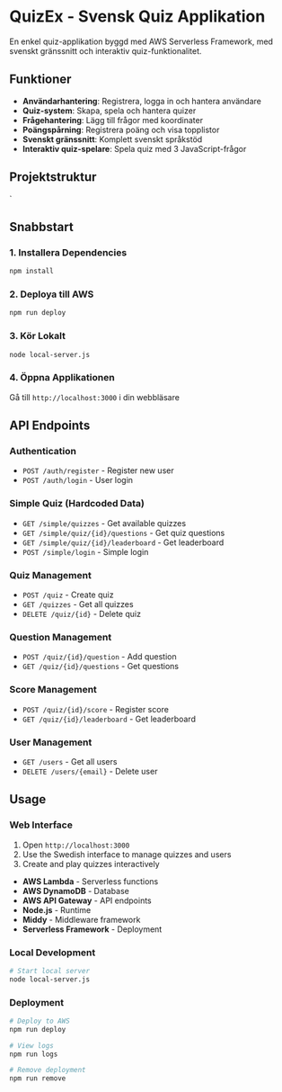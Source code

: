 # QuizEx - Svensk Quiz Applikation

En enkel quiz-applikation byggd med AWS Serverless Framework, med svenskt gränssnitt och interaktiv quiz-funktionalitet.

## Funktioner

- **Användarhantering**: Registrera, logga in och hantera användare
- **Quiz-system**: Skapa, spela och hantera quizer
- **Frågehantering**: Lägg till frågor med koordinater
- **Poängspårning**: Registrera poäng och visa topplistor
- **Svenskt gränssnitt**: Komplett svenskt språkstöd
- **Interaktiv quiz-spelare**: Spela quiz med 3 JavaScript-frågor

## Projektstruktur

`

## Snabbstart

### 1. Installera Dependencies
```bash
npm install
```

### 2. Deploya till AWS
```bash
npm run deploy
```

### 3. Kör Lokalt
```bash
node local-server.js
```

### 4. Öppna Applikationen
Gå till `http://localhost:3000` i din webbläsare

## API Endpoints

### Authentication
- `POST /auth/register` - Register new user
- `POST /auth/login` - User login

### Simple Quiz (Hardcoded Data)
- `GET /simple/quizzes` - Get available quizzes
- `GET /simple/quiz/{id}/questions` - Get quiz questions
- `GET /simple/quiz/{id}/leaderboard` - Get leaderboard
- `POST /simple/login` - Simple login

### Quiz Management
- `POST /quiz` - Create quiz
- `GET /quizzes` - Get all quizzes
- `DELETE /quiz/{id}` - Delete quiz

### Question Management
- `POST /quiz/{id}/question` - Add question
- `GET /quiz/{id}/questions` - Get questions

### Score Management
- `POST /quiz/{id}/score` - Register score
- `GET /quiz/{id}/leaderboard` - Get leaderboard

### User Management
- `GET /users` - Get all users
- `DELETE /users/{email}` - Delete user

## Usage

### Web Interface
1. Open `http://localhost:3000`
2. Use the Swedish interface to manage quizzes and users
3. Create and play quizzes interactively



- **AWS Lambda** - Serverless functions
- **AWS DynamoDB** - Database
- **AWS API Gateway** - API endpoints
- **Node.js** - Runtime
- **Middy** - Middleware framework
- **Serverless Framework** - Deployment



### Local Development
```bash
# Start local server
node local-server.js
```

### Deployment
```bash
# Deploy to AWS
npm run deploy

# View logs
npm run logs

# Remove deployment
npm run remove
```

